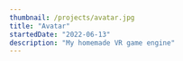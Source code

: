 ```yaml
---
thumbnail: /projects/avatar.jpg
title: "Avatar"
startedDate: "2022-06-13"
description: "My homemade VR game engine"
---
```


